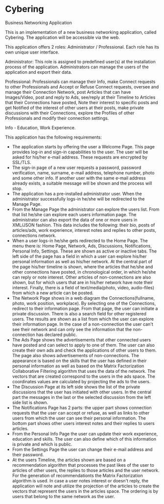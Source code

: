 # Cybering
Business Networking Application

This is an implementation of a new business networking application, called Cybering. The application will be accessible via the web.

This application offers 2 roles: Administrator / Professional. Each role has its own unique user interface.

  Administrator: This role is assigned to predefined user(s) at the installation process of the application.
  Administrators can manage the users of the application and export their data.

  Professional: Professionals can manage their Info, make Connect requests to other Professionals and Accept or Refuse Connect requests,
  oversee and manage their Connection Network, post Articles that can have Images/Video, post and reply to Ads, see/reply at their Timeline to
  Articles that their Connections have posted, Note their interest to specific posts and get Notified of the interest of other users at their posts,
  make private discussions with their Connections, explore the Profiles of other Professionals and modify their connection settings.

  Info - Education, Work Experience.

This application has the following requirements:

* The application starts by offering the user a Welcome Page. This page provides log-in and sign-in capabilities to the user. The user will be
  asked for his/her e-mail address. These requests are encrypted by SSL/TLS.
* The sign-in page of a new user requests a password, password verification, name, surname, e-mail address, telephone number, photo and some
  other info. If another user with the same e-mail address already exists, a suitable message will be shown and the process will stop.
* The application has a pre-installed administrator user. When the administrator successfully logs-in he/she will be redirected to the Manage Page.
* From the Manage Page the administrator can explore the users list. From that list he/she can explore each users information page. The administrator
  can also export the data of one or more users in XML/JSON fashion. This data includes the following: their bio, posts of articles/ads, work experience,
  interest notes and replies to other posts, connections network.
* When a user logs-in he/she gets redirected to the Home Page. The menu there is: Home Page, Network, Ads, Discussions, Notifications, Personal Info, Settings.
  These are shown as active or inactive tabs. The left side of the page has a field in which a user can explore his/her personal information as well as
  his/her network. At the central part of the page his/her timeline is shown, where the articles that he/she and other connections have posted, in chronological
  order, in which he/she can reply or note interest. Other articles of non-connections are also shown, but for which users that are in his/her network have note
  their interest. Finally, there is a field of text/media(photo, video, audio-files) from which a new article can be posted.
* The Network Page shows in a web diagram the Connections(fullname, photo, work position, workplace). By selecting one of the Connections, redirect to their
  information page. From that page, the user can initiate a private discussion. There is also a search field for other registered users. The results are shown as
  a list from which the user can explore their information page. In the case of a non-connection the user can't see their network and can only see the information
  that the non-connection has declared public.
* The Ads Page shows the advertisements that other connected users have posted and can select to apply to one of them. The user can also create their own ads and
  check the applications of other users to them. The page also shows advertisements of non-connections. The appearance is based on the skills that the user has
  defined in their personal information as well as based on the Matrix Factorization Collaborative Filtering algorithm that uses the data of the network. The
  vectors that are created correspond to the users in the ads space. The coordinates values are calculated by projecting the ads to the users.
* The Discussion Page at its left side shows the list of the private discussions that the user has initiated with other users. In the central part the messages
  in the last or the selected discussion from the left side list is shown.
* The Notifications Page has 2 parts: the upper part shows connection requests that the user can accept or refuse, as well as links to other users from which the
  user can see their personal information. The bottom part shows other users interest notes and their replies to users articles.
* From the Personal Info Page the user can update their work experience, education and skills. The user can also define which of this information is private and
  which is public.
* From the Settings Page the user can change their e-mail address and their password.
* At the users Timeline, the articles shown are based on a recommendation algorithm that processes the past likes of the user to articles of other users, the replies
  to those articles and the user network. For the generation of recommendationts the Matrix Factorization algorithm is used. In case a user notes interest or doesn't
  reply, the application will note and utilize the projection of the articles to create the vectors that represent the users in the articles space. The ordering is
  by users that belong to the same network as the user.
